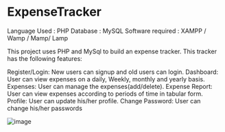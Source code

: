 # ExpenseTracker

Language Used :  PHP
Database :  MySQL
Software required :  XAMPP / Wamp / Mamp/ Lamp

This project uses PHP and MySql to build an expense tracker. This tracker has the following features:

Register/Login: New users can signup and old users can login.
Dashboard: User can view expenses on a daily, Weekly, monthly and yearly basis.
Expenses: User can manage the expenses(add/delete).
Expense Report: User can view expenses according to periods of time in tabular form.
Profile: User can update his/her profile.
Change Password: User can change his/her passwords


![image](https://user-images.githubusercontent.com/75808352/123941466-ce668580-d9b7-11eb-9466-f4921ff2f67d.png)

